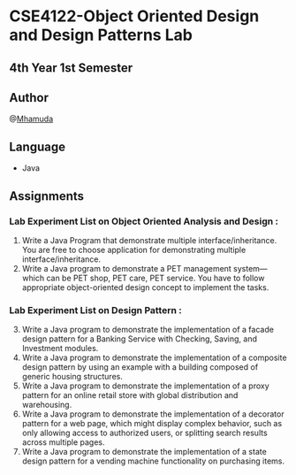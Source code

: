 # CSE4122-Object Oriented Design and Design Patterns Lab
## 4th Year 1st Semester
## Author
@[Mhamuda](https://github.com/Mhamuda)
## Language
- Java
## Assignments
### Lab Experiment List on Object Oriented Analysis and Design :
1. Write a Java Program that demonstrate multiple interface/inheritance. You are free to
choose application for demonstrating multiple interface/inheritance.
2. Write a Java program to demonstrate a PET management system—which can be PET
shop, PET care, PET service. You have to follow appropriate object-oriented design
concept to implement the tasks.

### Lab Experiment List on Design Pattern :
3. Write a Java program to demonstrate the implementation of a facade design pattern for a
Banking Service with Checking, Saving, and Investment modules.
4. Write a Java program to demonstrate the implementation of a composite design pattern
by using an example with a building composed of generic housing structures.
5. Write a Java program to demonstrate the implementation of a proxy pattern for an online
retail store with global distribution and warehousing.
6. Write a Java program to demonstrate the implementation of a decorator pattern for a web
page, which might display complex behavior, such as only allowing access to authorized
users, or splitting search results across multiple pages.
7. Write a Java program to demonstrate the implementation of a state design pattern for a
vending machine functionality on purchasing items.
